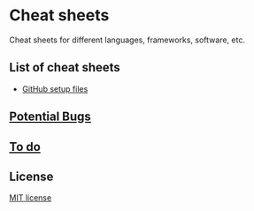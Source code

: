 # Cheat sheets
Cheat sheets for different languages, frameworks, software, etc.


## List of cheat sheets
* [GitHub setup files](https://github.com/ali92hm/cheat-sheets/tree/master/github-setup)

## [Potential Bugs](https://github.com/cheat-sheets/alihm/issues)

## [To do](https://github.com/ali92hm/cheat-sheets/milestones)

## License
[MIT license](http://opensource.org/licenses/MIT)

